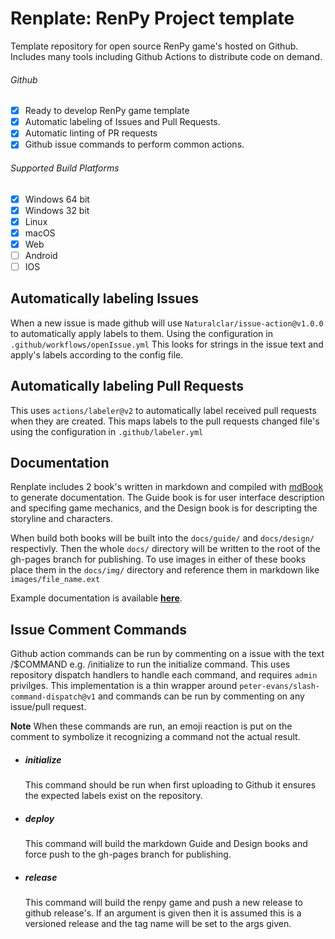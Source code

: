 # Renplate: RenPy Project template

Template repository for open source RenPy game's hosted on Github. Includes many
tools including Github Actions to distribute code on demand.

###### Github
  - [x] Ready to develop RenPy game template
  - [x] Automatic labeling of Issues and Pull Requests.
  - [x] Automatic linting of PR requests
  - [x] Github issue commands to perform common actions.

###### Supported Build Platforms
  - [x] Windows 64 bit
  - [x] Windows 32 bit
  - [x] Linux
  - [x] macOS
  - [x] Web
  - [ ] Android
  - [ ] IOS

## Automatically labeling Issues
  When a new issue is made github will use `Naturalclar/issue-action@v1.0.0` to
  automatically apply labels to them. Using the configuration in
  `.github/workflows/openIssue.yml` This looks for strings in the issue text and
  apply's labels according to the config file.

## Automatically labeling Pull Requests
  This uses `actions/labeler@v2` to automatically label received pull requests
  when they are created. This maps labels to the pull requests changed file's
  using the configuration in `.github/labeler.yml`

## Documentation

  Renplate includes 2 book's written in markdown and compiled with
  [mdBook](https://github.com/rust-lang/mdBook) to generate documentation.
  The Guide book is for user interface description and specifing game
  mechanics, and the Design book is for descripting the storyline and characters.

  When build both books will be built into the `docs/guide/` and `docs/design/`
  respectivly. Then the whole `docs/` directory will be written to the root
  of the gh-pages branch for publishing. To use images in either of these books
  place them in the `docs/img/` directory and reference them in markdown like
  `images/file_name.ext`

  Example documentation is available [**here**](https://shadowpixie.github.io/renplate/).

## Issue Comment Commands
  Github action commands can be run by commenting on a issue with the text
  /$COMMAND e.g. /initialize to run the initialize command. This uses repository
  dispatch handlers to handle each command, and requires `admin` privilges. This
  implementation is a thin wrapper around `peter-evans/slash-command-dispatch@v1`
  and commands can be run by commenting on any issue/pull request.

  **Note** When these commands are run, an emoji reaction is put on the comment
  to symbolize it recognizing a command not the actual result.


  - ##### initialize
      This command should be run when first uploading to Github it ensures
      the expected labels exist on the repository.

  - ##### deploy
    This command will build the markdown Guide and Design books and force
    push to the gh-pages branch for publishing.

  - ##### release
    This command will build the renpy game and push a new release to github
    release's. If an argument is given then it is assumed this is a versioned
    release and the tag name will be set to the args given.

